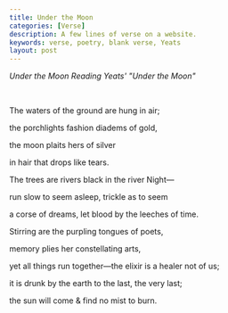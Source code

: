 ```yaml
---
title: Under the Moon
categories: [Verse]
description: A few lines of verse on a website.
keywords: verse, poetry, blank verse, Yeats
layout: post
---
```


<p><i>Under the Moon Reading Yeats' "Under the Moon"</i></p>
<br>
<p class="hanging">The waters of the ground are hung in air;</p>
<p class="hanging">the porchlights fashion diadems of gold,</p>
<p class="hanging">the moon plaits hers of silver </p>
<p class="hanging">in hair that drops like tears.</p>
<p class="hanging">The trees are rivers black in the river Night—</p>
<p class="hanging">run slow to seem asleep, trickle as to seem</p>
<p class="hanging">a corse of dreams, let blood by the leeches of time.</p>
<p class="hanging">Stirring are the purpling tongues of poets,</p>
<p class="hanging">memory plies her constellating arts,</p>
<p class="hanging">yet all things run together—the elixir is a healer not of us;</p>
<p class="hanging">it is drunk by the earth to the last, the very last;</p>
<p class="hanging">the sun will come & find no mist to burn.</p>
